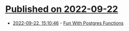 # [Published on 2022-09-22](index.md)

* [2022-09-22, 15:10:46](https://lobste.rs/s/daz0sd/fun_with_postgres_functions) - [Fun With Postgres Functions](https://www.crunchydata.com/blog/fun-with-postgres-functions)
